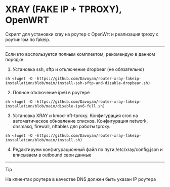 # XRAY (FAKE IP + TPROXY), OpenWRT

Скрипт для установки xray на роутер с OpenWrt и реализация tproxy с роутингом по fakeip.

---
Если кто воспользуется полным комплектом, рекомендую в данном порядке:

1. Установка ssh, sftp и отключение dropbear (не обязательно) 
```
sh <(wget -O -https://github.com/Davoyan/router-xray-fakeip-installation/blob/main/install-ssh-sftp-and-disable-dropbear.sh)
```

2. Полное отключение ipv6 в роутере 
```
sh <(wget -O -https://github.com/Davoyan/router-xray-fakeip-installation/blob/main/disable-ipv6-full.sh)
```

3. Установка XRAY и kmod-nft-tproxy. Конфигурация cron на автоматическое обновление списков. Конфигурация network, dnsmasq, firewall, nftables для работы tproxy.
```
sh <(wget -O -https://github.com/Davoyan/router-xray-fakeip-installation/blob/main/install.sh)
```

4. Редактируем конфигурационный файл по пути /etc/xray/config.json и вписываем в outbound свои данные

---
> [!TIP]
> На клиентах роутера в качестве DNS должен быть указан IP роутера
